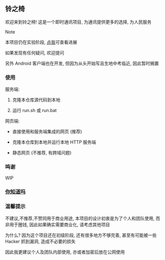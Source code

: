 ## 铃之椅

欢迎来到铃之椅! 这是一个即时通讯项目, 为通讯提供更多的选择, 为人民服务

> [!NOTE]
> 本项目仍在实验阶段, [点我](final.md)可查看进展
>  
> 如果发现有任何疑问, 欢迎提问
>  
> 另外 Android 客户端也在开发, 但因为从头开始写且生地中考临近, 因此暂时搁置

### 使用

服务端:

  1. 克隆本仓库源代码到本地

  2. 运行 run.sh 或 run.bat

网页端:

  * 直接使用和服务端集成的网页 (推荐)

  * 克隆本仓库到本地并运行本地 HTTP 服务端
 
  * 静态网页 (不推荐, 有跨域问题)

### 鸣谢

WIP

### [你知道吗](.github/do_you_know.md)

### 温馨提示

不建议,不推荐,不赞同用于商业用途, 本项目的设计初衷是为了个人和团队使用, 而非用于圈钱, 因此如果确实需要商业化, 请考虑其他项目

为什么? 因为这个项目还在初级阶段, 还有很多地方不够完善, 甚至有可能被一些 Hacker 抓到漏洞, 造成不必要的损失

因此我更建议个人及团队内部使用, 亦或者加密后放在公网使用
